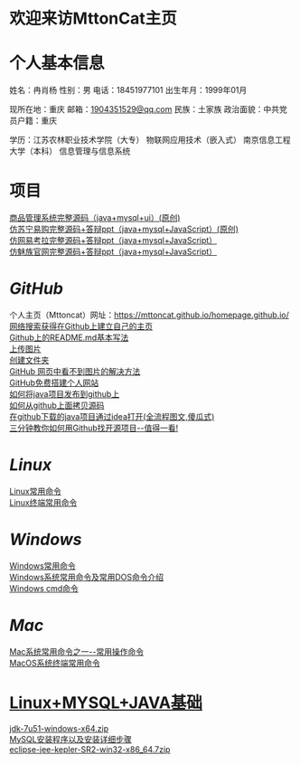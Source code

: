 # 欢迎来访MttonCat主页
# 个人基本信息
姓名：冉肖杨 性别：男     电话：18451977101      出生年月：1999年01月  

现所在地：重庆 邮箱：1904351529@qq.com  民族：土家族 政治面貌：中共党员户籍：重庆 

学历：江苏农林职业技术学院（大专） 物联网应用技术（嵌入式） 南京信息工程大学（本科） 信息管理与信息系统
# 项目
[商品管理系统完整源码（java+mysql+ui）(原创)](https://download.csdn.net/download/qq_44009745/11939695?spm=1001.2014.3001.5503)<br/>
[仿苏宁易购完整源码+答辩ppt（java+mysql+JavaScript）(原创)](https://download.csdn.net/download/qq_44009745/66124865)<br/>
[仿网易考拉完整源码+答辩ppt（java+mysql+JavaScript）](https://download.csdn.net/download/qq_44009745/66153684)<br/>
[仿魅族官网完整源码+答辩ppt（java+mysql+JavaScript）](https://download.csdn.net/download/qq_44009745/66173449)<br/>
# *GitHub*
个人主页（Mttoncat）网址：https://mttoncat.github.io/homepage.github.io/<br/>
[网络搜索获得在Github上建立自己的主页](https://www.cnblogs.com/fenggwsx/p/13192838.html)<br/>
[Github上的README.md基本写法](https://blog.csdn.net/weixin_42795141/article/details/89322823)<br/>
[上传图片](https://blog.csdn.net/hello_cmy/article/details/104611019)<br/>
[创建文件夹](https://blog.csdn.net/y_bccl27/article/details/87980986)<br/>
[GitHub 网页中看不到图片的解决方法](https://www.jianshu.com/p/01180d711b0d)<br/>
[GitHub免费搭建个人网站](https://www.jianshu.com/p/7124c5fe0fa7)<br/>
[如何将java项目发布到github上](https://blog.csdn.net/m0_37809911/article/details/89380098)<br/>
[如何从github上面拷贝源码](https://www.cnblogs.com/xing901022/p/4287064.html)<br/>
[在github下载的java项目通过idea打开(全流程图文,傻瓜式)](https://blog.csdn.net/m0_37961948/article/details/78161828)<br/>
[三分钟教你如何用Github找开源项目--值得一看!](https://blog.csdn.net/as480133937/article/details/105611577)<br/>
# *Linux*
[Linux常用命令](https://blog.csdn.net/qq_23329167/article/details/83856430/)<br/>
[Linux终端常用命令](https://blog.csdn.net/qq_44009745/article/details/122004211)<br/>
# *Windows*
[Windows常用命令](https://www.cnblogs.com/kekec/p/3662125.html)<br/>
[Windows系统常用命令及常用DOS命令介绍](https://jingyan.baidu.com/article/9f63fb916898e0c8400f0ef7.html)<br/>
[Windows cmd命令](https://blog.csdn.net/xjz729827161/article/details/78844606)<br/>
# *Mac*
[Mac系统常用命令之一--常用操作命令](https://www.cnblogs.com/alicecc/p/6757337.html?ivk_sa=1024320u)<br/>
[MacOS系统终端常用命令](https://zhuanlan.zhihu.com/p/126293387)<br/>
# [Linux+MYSQL+JAVA基础](https://download.csdn.net/download/qq_44009745/65522160)
 [jdk-7u51-windows-x64.zip](https://download.csdn.net/download/qq_44009745/65522160)<br/>
 [MySQL安装程序以及安装详细步骤](https://download.csdn.net/download/qq_44009745/65539041)<br/>
[eclipse-jee-kepler-SR2-win32-x86_64.7zip](https://download.csdn.net/download/qq_44009745/65558590)

